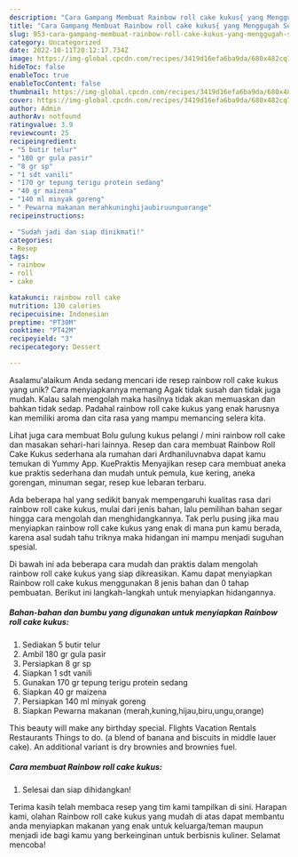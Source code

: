```yaml
---
description: "Cara Gampang Membuat Rainbow roll cake kukus{ yang Menggugah Selera"
title: "Cara Gampang Membuat Rainbow roll cake kukus{ yang Menggugah Selera"
slug: 953-cara-gampang-membuat-rainbow-roll-cake-kukus-yang-menggugah-selera
category: Uncategorized
date: 2022-10-11T20:12:17.734Z
image: https://img-global.cpcdn.com/recipes/3419d16efa6ba9da/680x482cq70/rainbow-roll-cake-kukus-foto-resep-utama.jpg
hideToc: false
enableToc: true
enableTocContent: false
thumbnail: https://img-global.cpcdn.com/recipes/3419d16efa6ba9da/680x482cq70/rainbow-roll-cake-kukus-foto-resep-utama.jpg
cover: https://img-global.cpcdn.com/recipes/3419d16efa6ba9da/680x482cq70/rainbow-roll-cake-kukus-foto-resep-utama.jpg
author: Admin
authorAv: notfound
ratingvalue: 3.9
reviewcount: 25
recipeingredient:
- "5 butir telur"
- "180 gr gula pasir"
- "8 gr sp"
- "1 sdt vanili"
- "170 gr tepung terigu protein sedang"
- "40 gr maizena"
- "140 ml minyak goreng"
- " Pewarna makanan merahkuninghijaubiruunguorange"
recipeinstructions:

- "Sudah jadi dan siap dinikmati!"
categories:
- Resep
tags:
- rainbow
- roll
- cake

katakunci: rainbow roll cake 
nutrition: 130 calories
recipecuisine: Indonesian
preptime: "PT30M"
cooktime: "PT42M"
recipeyield: "3"
recipecategory: Dessert

---
```



Asalamu'alaikum Anda sedang mencari ide resep rainbow roll cake kukus yang unik? Cara menyiapkannya memang Agak tidak susah dan tidak juga mudah. Kalau salah mengolah maka hasilnya tidak akan memuaskan dan bahkan tidak sedap. Padahal rainbow roll cake kukus yang enak harusnya kan memiliki aroma dan cita rasa yang mampu memancing selera kita.


Lihat juga cara membuat Bolu gulung kukus pelangi / mini rainbow roll cake dan masakan sehari-hari lainnya. Resep dan cara membuat Rainbow Roll Cake Kukus sederhana ala rumahan dari Ardhaniluvnabva dapat kamu temukan di Yummy App. KuePraktis Menyajikan resep cara membuat aneka kue praktis sederhana dan mudah untuk pemula, kue kering, aneka gorengan, minuman segar, resep kue lebaran terbaru.

Ada beberapa hal yang sedikit banyak mempengaruhi kualitas rasa dari rainbow roll cake kukus, mulai dari jenis bahan, lalu pemilihan bahan segar hingga cara mengolah dan menghidangkannya. Tak perlu pusing jika mau menyiapkan rainbow roll cake kukus yang enak di mana pun kamu berada, karena asal sudah tahu triknya maka hidangan ini mampu menjadi suguhan spesial.


Di bawah ini ada beberapa cara mudah dan praktis dalam mengolah rainbow roll cake kukus yang siap dikreasikan. Kamu dapat menyiapkan Rainbow roll cake kukus menggunakan 8 jenis bahan dan 0 tahap pembuatan. Berikut ini langkah-langkah untuk menyiapkan hidangannya.

<!--inarticleads1-->

##### Bahan-bahan dan bumbu yang digunakan untuk menyiapkan Rainbow roll cake kukus:

1. Sediakan 5 butir telur
1. Ambil 180 gr gula pasir
1. Persiapkan 8 gr sp
1. Siapkan 1 sdt vanili
1. Gunakan 170 gr tepung terigu protein sedang
1. Siapkan 40 gr maizena
1. Persiapkan 140 ml minyak goreng
1. Siapkan  Pewarna makanan (merah,kuning,hijau,biru,ungu,orange)


This beauty will make any birthday special. Flights Vacation Rentals Restaurants Things to do. (a blend of banana and biscuits in middle lauer cake). An additional variant is dry brownies and brownies fuel. 

<!--inarticleads2-->

##### Cara membuat Rainbow roll cake kukus:


1. Selesai dan siap dihidangkan!



Terima kasih telah membaca resep yang tim kami tampilkan di sini. Harapan kami, olahan Rainbow roll cake kukus yang mudah di atas dapat membantu anda menyiapkan makanan yang enak untuk keluarga/teman maupun menjadi ide bagi kamu yang berkeinginan untuk berbisnis kuliner. Selamat mencoba!
